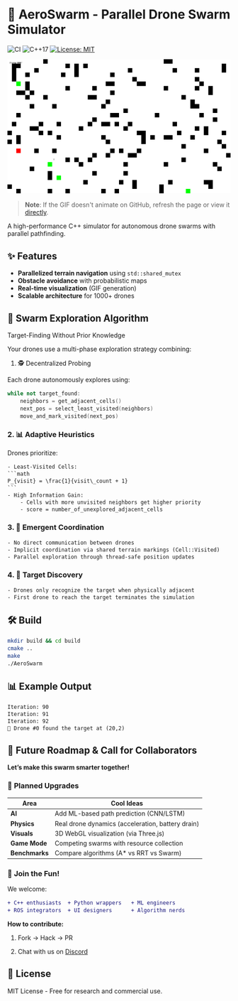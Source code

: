 # 🚀 AeroSwarm - Parallel Drone Swarm Simulator

![CI](https://github.com/javahedi/AeroSwarm/actions/workflows/ci.yml/badge.svg)
![C++17](https://img.shields.io/badge/C%2B%2B-17-blue.svg)
[![License: MIT](https://img.shields.io/badge/License-MIT-yellow.svg)](LICENSE)


![Demo GIF](docs/drone_sim.gif)  <!-- Your generated GIF here -->

> **Note**: If the GIF doesn't animate on GitHub, refresh the page or view it [directly](docs/drone_sim.gif).

A high-performance C++ simulator for autonomous drone swarms with parallel pathfinding.




## ✨ Features
- **Parallelized terrain navigation** using `std::shared_mutex`
- **Obstacle avoidance** with probabilistic maps
- **Real-time visualization** (GIF generation)
- **Scalable architecture** for 1000+ drones


## 🧠 Swarm Exploration Algorithm

Target-Finding Without Prior Knowledge

Your drones use a multi-phase exploration strategy combining:

1. 🕵️ Decentralized Probing

Each drone autonomously explores using:

```c++
while not target_found:
    neighbors = get_adjacent_cells()
    next_pos = select_least_visited(neighbors)
    move_and_mark_visited(next_pos)
```
### 2. 📊 Adaptive Heuristics

Drones prioritize:

    - Least-Visited Cells:
    ```math
    P_{visit} = \frac{1}{visit\_count + 1}
    ```
    - High Information Gain:
        - Cells with more unvisited neighbors get higher priority
        - score = number_of_unexplored_adjacent_cells

### 3. 🔀 Emergent Coordination
    - No direct communication between drones
    - Implicit coordination via shared terrain markings (Cell::Visited)
    - Parallel exploration through thread-safe position updates

### 4. 🎯 Target Discovery

    - Drones only recognize the target when physically adjacent
    - First drone to reach the target terminates the simulation

## 🛠️ Build
```bash
mkdir build && cd build
cmake ..
make
./AeroSwarm 
``` 

## 📊 Example Output
```
Iteration: 90
Iteration: 91
Iteration: 92
🎯 Drone #0 found the target at (20,2)
```


## 🚀 **Future Roadmap & Call for Collaborators**  
**Let’s make this swarm smarter together!**  

### 🔮 **Planned Upgrades**  
| Area           | Cool Ideas                                                                 |
|----------------|---------------------------------------------------------------------------|
| **AI**         | Add ML-based path prediction (CNN/LSTM)                                   |
| **Physics**    | Real drone dynamics (acceleration, battery drain)                         |
| **Visuals**    | 3D WebGL visualization (via Three.js)                                    |
| **Game Mode**  | Competing swarms with resource collection                                |
| **Benchmarks** | Compare algorithms (A* vs RRT vs Swarm)                                  |

### 🤝 **Join the Fun!**  
We welcome:  
```diff
+ C++ enthusiasts  + Python wrappers   + ML engineers  
+ ROS integrators  + UI designers      + Algorithm nerds
```

**How to contribute:**  
1. Fork → Hack → PR  
<!--- 2. Claim an issue from our [Good First Issues](link-to-issues)  --->
2. Chat with us on [Discord](https://discord.gg/GsWAKpm2)  


## 📜 License

MIT License - Free for research and commercial use.





